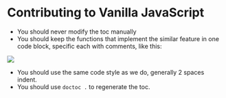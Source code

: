 # Contributing to Vanilla JavaScript

- You should never modify the toc manually
- You should keep the functions that implement the similar feature in one code block, specific each with comments, like this:

![](https://cloud.githubusercontent.com/assets/8784712/10563786/f44c98a4-75ca-11e5-80d2-fde486d3d14b.png)

- You should use the same code style as we do, generally 2 spaces indent.
- You should use `doctoc .` to regenerate the toc.
